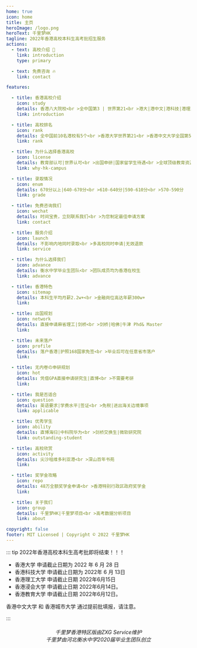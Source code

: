 ```yaml
---
home: true
icon: home
title: 主页
heroImage: /logo.png
heroText: 千里梦HK
tagline: 2022年香港高校本科生高考批招生服务
actions:
  - text: 高校介绍 🏫
    link: introduction
    type: primary

  - text: 免费咨询 🔥
    link: contact

features:

  - title: 香港高校介绍
    icon: study
    details: 香港八大院校<br >全中国第3 | 世界第21<br >港大|港中文|港科技|港理工
    link: introduction

  - title: 高校排名
    icon: rank
    details: 全中国前10名港校有5个<br >香港大学世界第21<br >香港中文大学全国第5
    link: rank

  - title: 为什么选择香港高校
    icon: license
    details: 教育部认可|世界认可<br >出国申研|国家留学生待遇<br >全球顶级教育资源环境
    link: why-hk-campus

  - title: 录取情况
    icon: enum
    details: 670分以上|640-670分<br >610-640分|590-610分<br >570-590分
    link: grade

  - title: 免费咨询我们
    icon: wechat
    details: 时间宝贵，立刻联系我们<br >为您制定最佳申请方案
    link: contact

  - title: 服务介绍
    icon: launch
    details: 不影响内地同时录取<br >多高校同时申请|无效退款
    link: service

  - title: 为什么选择我们
    icon: advance
    details: 衡水中学毕业生团队<br >团队成员均为香港在校生
    link: advance

  - title: 香港特色
    icon: sitemap
    details: 本科生平均月薪2.2w+<br >金融岗位高达年薪300w+
    link:

  - title: 出国规划
    icon: network
    details: 直接申请麻省理工|剑桥<br >剑桥|哈佛|牛津 Phd& Master
    link: 

  - title: 未来落户
    icon: profile
    details: 落户香港|护照168国家免签<br >毕业后可在任意省市落户
    link: 

  - title: 无内卷の申研规划
    icon: hot
    details: 凭借GPA直接申请研究生|直博<br >不需要考研
    link: 

  - title: 我是否适合
    icon: question
    details: 英语要求|学费水平|签证<br >免税|进出海关边境事项
    link: applicable

  - title: 优秀学生
    icon: ability
    details: 直博海归|中科院华为<br >剑桥交换生|微软研究院
    link: outstanding-student

  - title: 高校欣赏
    icon: activity
    details: 尖沙咀维多利亚港<br >深山百年书苑
    link: 

  - title: 奖学金攻略
    icon: repo
    details: 48万全额奖学金申请<br >香港特别行政区政府奖学金
    link: 

  - title: 关于我们
    icon: group
    details: 千里梦HK|千里梦项目<br >高考数据分析项目
    link: about

copyright: false
footer: MIT Licensed | Copyright © 2022 千里梦HK
---
```


::: tip 2022年香港高校本科生高考批即将结束！！！

- 香港大学 申请截止日期为 2022 年 6 月 28 日
- 香港科技大学 申请截止日期为 2022年 6 月 13日
- 香港理工大学 申请截止日期 2022年6月15日
- 香港浸会大学 申请截止日期 2022年6月14日。
- 香港教育大学 申请截止日期 2022年6月12日。

香港中文大学 和 香港城市大学 通过提前批填报，请注意。

:::

<h6 style="text-align:center">
千里梦香港特区版由ZXG Service维护
<br>
千里梦由河北衡水中学2020届毕业生团队创立
</h6>

